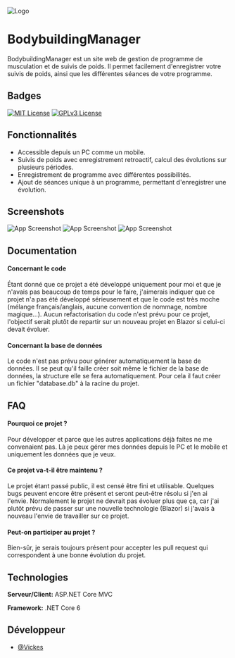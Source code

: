 

![Logo](https://i.imgur.com/ncycFeY.png)



# BodybuildingManager

BodybuildingManager est un site web de gestion de programme de musculation et de suivis de poids.
Il permet facilement d'enregistrer votre suivis de poids, ainsi que les différentes séances de votre programme.



## Badges


[![MIT License](https://img.shields.io/apm/l/atomic-design-ui.svg?style=for-the-badge)](https://github.com/tterb/atomic-design-ui/blob/master/LICENSEs)
[![GPLv3 License](https://img.shields.io/github/last-commit/vic1997/BodybuildingManager?style=for-the-badge)](https://github.com/vic1997/BodybuildingManager/)


## Fonctionnalités

- Accessible depuis un PC comme un mobile.
- Suivis de poids avec enregistrement retroactif, calcul des évolutions sur plusieurs périodes.
- Enregistrement de programme avec différentes possibilités.
- Ajout de séances unique à un programme, permettant d'enregistrer une évolution.


## Screenshots

![App Screenshot](https://i.imgur.com/kz60PGn.png)
![App Screenshot](https://i.imgur.com/WmK0Bgg.png)
![App Screenshot](https://i.imgur.com/uEPVmxo.png)

## Documentation

#### Concernant le code

Étant donné que ce projet a été développé uniquement pour moi et que je n'avais pas beaucoup de temps pour le faire, j'aimerais indiquer que ce projet n'a pas été développé sérieusement et que le code est très moche (mélange français/anglais, aucune convention de nommage, nombre magique...).
Aucun refactorisation du code n'est prévu pour ce projet, l'objectif serait plutôt de repartir sur un nouveau projet en Blazor si celui-ci devait évoluer.

#### Concernant la base de données

Le code n'est pas prévu pour générer automatiquement la base de données. Il se peut qu'il faille créer soit même le fichier de la base de données, la structure elle se fera automatiquement. Pour cela il faut créer un fichier "database.db" à la racine du projet.

## FAQ

#### Pourquoi ce projet ?

Pour développer et parce que les autres applications déjà faites ne me convenaient pas. Là je peux gérer mes données depuis le PC et le mobile et uniquement les données que je veux.

#### Ce projet va-t-il être maintenu ?

Le projet étant passé public, il est censé être fini et utilisable. Quelques bugs peuvent encore être présent et seront peut-être résolu si j'en ai l'envie. Normalement le projet ne devrait pas évoluer plus que ça, car j'ai plutôt prévu de passer sur une nouvelle technologie (Blazor) si j'avais à nouveau l'envie de travailler sur ce projet.

#### Peut-on participer au projet ?

Bien-sûr, je serais toujours présent pour accepter les pull request qui correspondent à une bonne évolution du projet.
## Technologies

**Serveur/Client:** ASP.NET Core MVC

**Framework:** .NET Core 6


## Développeur

- [@Vickes](https://www.github.com/vic1997)

